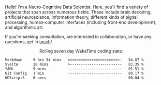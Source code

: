 Hello! I'm a Neuro-Cognitive Data Scientist. Here, you'll find a variety of projects that span across numerous fields. These include brain decoding, artificial neuroscience, information theory, different kinds of signal processing, human-computer interfaces (including front-end development), and algorithmic art. 

If you're seeking consultation, are interested in collaboration, or have any questions, get in <a href='mailto:desk@syrkis.com?subject=Getting%20in%20touch'>touch</a>!

<p align="center">Rolling seven day WakaTime coding stats:</p>
<!--START_SECTION:waka-->

```txt
Markdown     9 hrs 54 mins   >>>>>>>>>>>>>>>>>>>>>>>>-   94.87 %
Svelte       20 mins         >------------------------   03.35 %
YAML         9 mins          -------------------------   01.51 %
Git Config   1 min           -------------------------   00.17 %
GDScript3    0 secs          -------------------------   00.04 %
```

<!--END_SECTION:waka-->
